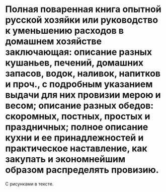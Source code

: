 # Полная поваренная книга опытной русской хозяйки или руководство к уменьшению расходов в домашнем хозяйстве заключающая: описание разных кушаньев, печений, домашних запасов, водок, наливок, напитков и проч., с подробным указанием выдачи для них провизии мерою и весом; описание разных обедов: скоромных, постных, простых и праздничных; полное описание кухни и ее принадлежностей и практическое наставление, как закупать и экономнейшим образом распределять провизию.
С рисунками в тексте.
